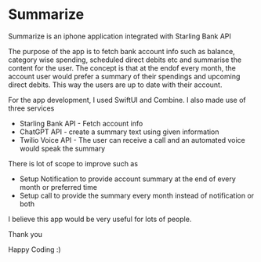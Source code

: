 <h1>Summarize</h1>

Summarize is an iphone application integrated with Starling Bank API

The purpose of the app is to fetch bank account info such as balance, category wise spending, scheduled direct debits etc and summarise the content for the user. The concept is that at the endof every month, the account user would prefer a summary of their spendings and upcoming direct debits.
This way the users are up to date with their account.

For the app development, I used SwiftUI and Combine. I also made use of three services
- Starling Bank API - Fetch account info
- ChatGPT API - create a summary text using given information
- Twilio Voice API - The user can receive a call and an automated voice would speak the summary

There is lot of scope to improve such as 
- Setup Notification to provide account summary at the end of every month or preferred time
- Setup  call to provide the summary every month instead of notification or both

I believe this app would be very useful for lots of people. 

Thank you 

Happy Coding :)
